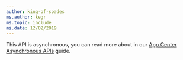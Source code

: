 ```yaml
---
author: king-of-spades
ms.author: kegr
ms.topic: include
ms.date: 12/02/2019
---
```


This API is asynchronous, you can read more about in our [App Center Asynchronous APIs](../unity-async.md) guide.